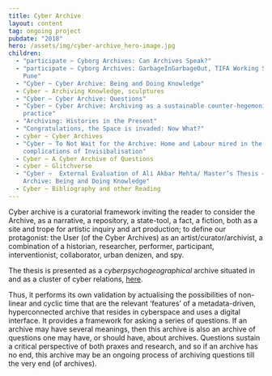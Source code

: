 ```yaml
---
title: Cyber Archive
layout: content
tag: ongoing project
pubdate: "2018"
hero: /assets/img/cyber-archive_hero-image.jpg
children:
  - "participate ~ Cyborg Archives: Can Archives Speak?"
  - "participate ~ Cyborg Archives: GarbageInGarbageOut, TIFA Working Studios,
    Pune"
  - "Cyber ~ Cyber Archive: Being and Doing Knowledge"
  - Cyber ~ Archiving Knowledge, sculptures
  - "Cyber ~ Cyber Archive: Questions"
  - "Cyber ~ Cyber Archive: Archiving as a sustainable counter-hegemonic
    practice"
  - "Archiving: Histories in the Present"
  - "Congratulations, the Space is invaded: Now What?"
  - cyber ~ Cyber Archives
  - "Cyber ~ To Not Wait for the Archive: Home and Labour mired in the
    complications of Invisibalisation"
  - Cyber ~ A Cyber Archive of Questions
  - cyber ~ Glitchverse
  - "Cyber ~  External Evaluation of Ali Akbar Mehta/ Master’s Thesis – Cyber
    Archive: Being and Doing Knowledge"
  - Cyber ~ Bibliography and other Reading
---
```

Cyber archive is a curatorial framework inviting the reader to consider the Archive, as a narrative, a repository, a state-tool, a fact, a fiction, both as a site and trope for artistic inquiry and art production; to define our protagonist: the User (of the Cyber Archives) as an artist/curator/archivist, a combination of a historian, researcher, performer, participant, interventionist, collaborator, urban denizen, and spy. 

The thesis is presented as a _cyberpsychogeographical_ archive situated in and as a cluster of cyber relations, [here](https://graphcommons.com/selections/491666f1-ed4c-457e-b318-7e27a7558647). 

Thus, it performs its own validation by actualising the possibilities of non-linear and cyclic time that are the relevant ‘features’ of a metadata-driven, hyperconnected archive that resides in cyberspace and uses a digital interface. It provides a framework for asking a series of questions. If an archive may have several meanings, then this archive is also an archive of questions one may have, or should have, about archives. Questions sustain a critical perspective of both praxes and research, and so if an archive has no end, this archive may be an ongoing process of archiving questions till the very end (of archives).
